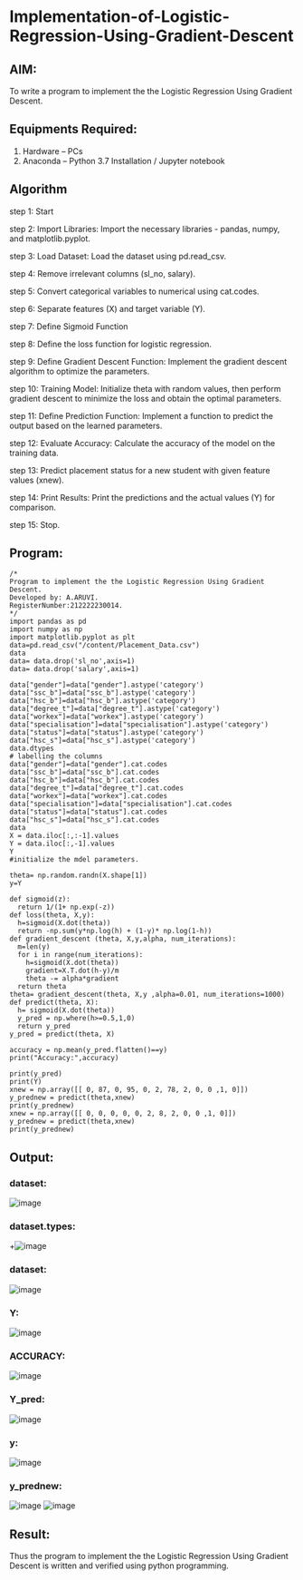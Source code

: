 # Implementation-of-Logistic-Regression-Using-Gradient-Descent

## AIM:
To write a program to implement the the Logistic Regression Using Gradient Descent.

## Equipments Required:
1. Hardware – PCs
2. Anaconda – Python 3.7 Installation / Jupyter notebook

## Algorithm
step 1: Start

step 2: Import Libraries: Import the necessary libraries - pandas, numpy, and matplotlib.pyplot.

step 3: Load Dataset: Load the dataset using pd.read_csv.

step 4: Remove irrelevant columns (sl_no, salary).

step 5: Convert categorical variables to numerical using cat.codes.

step 6: Separate features (X) and target variable (Y).

step 7: Define Sigmoid Function

step 8: Define the loss function for logistic regression.

step 9: Define Gradient Descent Function: Implement the gradient descent algorithm to optimize the parameters.

step 10: Training Model: Initialize theta with random values, then perform gradient descent to minimize the loss and obtain the optimal parameters.

step 11: Define Prediction Function: Implement a function to predict the output based on the learned parameters.

step 12: Evaluate Accuracy: Calculate the accuracy of the model on the training data.

step 13: Predict placement status for a new student with given feature values (xnew).

step 14: Print Results: Print the predictions and the actual values (Y) for comparison.

step 15: Stop.

## Program:
```
/*
Program to implement the the Logistic Regression Using Gradient Descent.
Developed by: A.ARUVI.
RegisterNumber:212222230014.  
*/
import pandas as pd
import numpy as np
import matplotlib.pyplot as plt
data=pd.read_csv("/content/Placement_Data.csv")
data
data= data.drop('sl_no',axis=1)
data= data.drop('salary',axis=1)

data["gender"]=data["gender"].astype('category')
data["ssc_b"]=data["ssc_b"].astype('category')
data["hsc_b"]=data["hsc_b"].astype('category')
data["degree_t"]=data["degree_t"].astype('category')
data["workex"]=data["workex"].astype('category')
data["specialisation"]=data["specialisation"].astype('category')
data["status"]=data["status"].astype('category')
data["hsc_s"]=data["hsc_s"].astype('category')
data.dtypes
# labelling the columns
data["gender"]=data["gender"].cat.codes
data["ssc_b"]=data["ssc_b"].cat.codes
data["hsc_b"]=data["hsc_b"].cat.codes
data["degree_t"]=data["degree_t"].cat.codes
data["workex"]=data["workex"].cat.codes
data["specialisation"]=data["specialisation"].cat.codes
data["status"]=data["status"].cat.codes
data["hsc_s"]=data["hsc_s"].cat.codes
data
X = data.iloc[:,:-1].values
Y = data.iloc[:,-1].values
Y
#initialize the mdel parameters.

theta= np.random.randn(X.shape[1])
y=Y

def sigmoid(z):
  return 1/(1+ np.exp(-z))
def loss(theta, X,y):
  h=sigmoid(X.dot(theta))
  return -np.sum(y*np.log(h) + (1-y)* np.log(1-h))
def gradient_descent (theta, X,y,alpha, num_iterations):
  m=len(y)
  for i in range(num_iterations):
    h=sigmoid(X.dot(theta))
    gradient=X.T.dot(h-y)/m
    theta -= alpha*gradient
  return theta
theta= gradient_descent(theta, X,y ,alpha=0.01, num_iterations=1000)
def predict(theta, X):
  h= sigmoid(X.dot(theta))
  y_pred = np.where(h>=0.5,1,0)
  return y_pred
y_pred = predict(theta, X)

accuracy = np.mean(y_pred.flatten()==y)
print("Accuracy:",accuracy)

print(y_pred)
print(Y)
xnew = np.array([[ 0, 87, 0, 95, 0, 2, 78, 2, 0, 0 ,1, 0]])
y_prednew = predict(theta,xnew)
print(y_prednew)
xnew = np.array([[ 0, 0, 0, 0, 0, 2, 8, 2, 0, 0 ,1, 0]])
y_prednew = predict(theta,xnew)
print(y_prednew)
```

## Output:
### dataset:

![image](https://github.com/Anandanaruvi/-Implementation-of-Logistic-Regression-Using-Gradient-Descent/assets/120443233/3cb7b0a7-24a0-4a7d-a01a-b4844679f960)

### dataset.types:
+![image](https://github.com/Anandanaruvi/-Implementation-of-Logistic-Regression-Using-Gradient-Descent/assets/120443233/31fa1d99-7680-451e-b362-d0cdee5023bd)
### dataset:

![image](https://github.com/Anandanaruvi/-Implementation-of-Logistic-Regression-Using-Gradient-Descent/assets/120443233/0b65f19d-fbad-4d2e-b490-fb6462d1b951)

### Y:

![image](https://github.com/Anandanaruvi/-Implementation-of-Logistic-Regression-Using-Gradient-Descent/assets/120443233/3cc98c64-401b-4360-8dd6-fedbee5cba8f)

### ACCURACY:
![image](https://github.com/Anandanaruvi/-Implementation-of-Logistic-Regression-Using-Gradient-Descent/assets/120443233/96c38ed0-b145-4782-aa1d-92fdd7b19907)

### Y_pred:
![image](https://github.com/Anandanaruvi/-Implementation-of-Logistic-Regression-Using-Gradient-Descent/assets/120443233/1d9e70ab-d698-498b-9ec1-cbf8c0e1dfdf)

### y:

![image](https://github.com/Anandanaruvi/-Implementation-of-Logistic-Regression-Using-Gradient-Descent/assets/120443233/173f70aa-2652-427b-80f6-c977c1f2eb98)

### y_prednew:
![image](https://github.com/Anandanaruvi/-Implementation-of-Logistic-Regression-Using-Gradient-Descent/assets/120443233/c3864814-c930-4548-bf30-071d8c507ad2)
![image](https://github.com/Anandanaruvi/-Implementation-of-Logistic-Regression-Using-Gradient-Descent/assets/120443233/aa0021f2-3d5c-4b94-b4f3-34e8dcb526e1)


## Result:
Thus the program to implement the the Logistic Regression Using Gradient Descent is written and verified using python programming.

